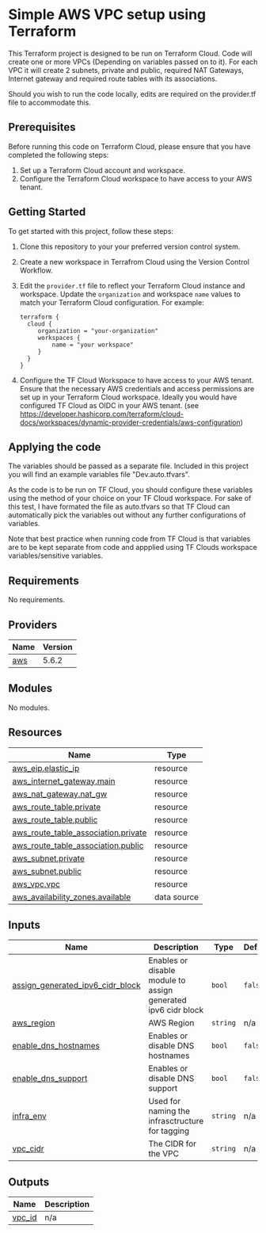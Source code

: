 # Simple AWS VPC setup using Terraform

This Terraform project is designed to be run on Terraform Cloud. Code will create one or more VPCs (Depending on variables passed on to it). For each VPC it will create 2 subnets, private and public, required NAT Gateways, Internet gateway and required route tables with its associations.

Should you wish to run the code locally, edits are required on the provider.tf file to accommodate this. 

## Prerequisites

Before running this code on Terraform Cloud, please ensure that you have completed the following steps:

1. Set up a Terraform Cloud account and workspace.
2. Configure the Terraform Cloud workspace to have access to your AWS tenant.

## Getting Started

To get started with this project, follow these steps:

1. Clone this repository to your your preferred version control system.

2. Create a new workspace in Terrafrom Cloud using the Version Control Workflow. 

3. Edit the `provider.tf` file to reflect your Terraform Cloud instance and workspace. Update the `organization` and workspace `name` values to match your Terraform Cloud configuration. For example:

   ```hcl
   terraform {
     cloud {
        organization = "your-organization"
        workspaces {
            name = "your workspace"
        }
     }
   }

4. Configure the TF Cloud Workspace to have access to your AWS tenant. Ensure that the necessary AWS credentials and access permissions are set up in your Terraform Cloud workspace. Ideally you would have configured TF Cloud as OIDC in your AWS tenant. (see https://developer.hashicorp.com/terraform/cloud-docs/workspaces/dynamic-provider-credentials/aws-configuration)


## Applying the code

The variables should be passed as a separate file. Included in this project you will find an example variables file "Dev.auto.tfvars". 

As the code is to be run on TF Cloud, you should configure these variables using the method of your choice on your TF Cloud workspace. For sake of this test, I have formated the file as auto.tfvars so that TF Cloud can automatically pick the variables out without any further configurations of variables.

Note that best practice when running code from TF Cloud is that variables are to be kept separate from code and appplied using TF Clouds workspace variables/sensitive variables. 


<!-- BEGINNING OF PRE-COMMIT-TERRAFORM DOCS HOOK -->
## Requirements

No requirements.

## Providers

| Name | Version |
|------|---------|
| <a name="provider_aws"></a> [aws](#provider\_aws) | 5.6.2 |

## Modules

No modules.

## Resources

| Name | Type |
|------|------|
| [aws_eip.elastic_ip](https://registry.terraform.io/providers/hashicorp/aws/latest/docs/resources/eip) | resource |
| [aws_internet_gateway.main](https://registry.terraform.io/providers/hashicorp/aws/latest/docs/resources/internet_gateway) | resource |
| [aws_nat_gateway.nat_gw](https://registry.terraform.io/providers/hashicorp/aws/latest/docs/resources/nat_gateway) | resource |
| [aws_route_table.private](https://registry.terraform.io/providers/hashicorp/aws/latest/docs/resources/route_table) | resource |
| [aws_route_table.public](https://registry.terraform.io/providers/hashicorp/aws/latest/docs/resources/route_table) | resource |
| [aws_route_table_association.private](https://registry.terraform.io/providers/hashicorp/aws/latest/docs/resources/route_table_association) | resource |
| [aws_route_table_association.public](https://registry.terraform.io/providers/hashicorp/aws/latest/docs/resources/route_table_association) | resource |
| [aws_subnet.private](https://registry.terraform.io/providers/hashicorp/aws/latest/docs/resources/subnet) | resource |
| [aws_subnet.public](https://registry.terraform.io/providers/hashicorp/aws/latest/docs/resources/subnet) | resource |
| [aws_vpc.vpc](https://registry.terraform.io/providers/hashicorp/aws/latest/docs/resources/vpc) | resource |
| [aws_availability_zones.available](https://registry.terraform.io/providers/hashicorp/aws/latest/docs/data-sources/availability_zones) | data source |

## Inputs

| Name | Description | Type | Default | Required |
|------|-------------|------|---------|:--------:|
| <a name="input_assign_generated_ipv6_cidr_block"></a> [assign\_generated\_ipv6\_cidr\_block](#input\_assign\_generated\_ipv6\_cidr\_block) | Enables or disable module to assign generated ipv6 cidr block | `bool` | `false` | no |
| <a name="input_aws_region"></a> [aws\_region](#input\_aws\_region) | AWS Region | `string` | n/a | yes |
| <a name="input_enable_dns_hostnames"></a> [enable\_dns\_hostnames](#input\_enable\_dns\_hostnames) | Enables or disable DNS hostnames | `bool` | `false` | no |
| <a name="input_enable_dns_support"></a> [enable\_dns\_support](#input\_enable\_dns\_support) | Enables or disable DNS support | `bool` | `false` | no |
| <a name="input_infra_env"></a> [infra\_env](#input\_infra\_env) | Used for naming the infrasctructure for tagging | `string` | n/a | yes |
| <a name="input_vpc_cidr"></a> [vpc\_cidr](#input\_vpc\_cidr) | The CIDR for the VPC | `string` | n/a | yes |

## Outputs

| Name | Description |
|------|-------------|
| <a name="output_vpc_id"></a> [vpc\_id](#output\_vpc\_id) | n/a |
<!-- END OF PRE-COMMIT-TERRAFORM DOCS HOOK -->
